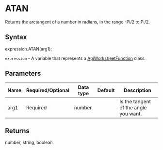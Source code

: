 # ATAN

Returns the arctangent of a number in radians, in the range -Pi/2 to Pi/2.

## Syntax

expression.ATAN(arg1);

`expression` - A variable that represents a [ApiWorksheetFunction](../ApiWorksheetFunction.md) class.

## Parameters

| **Name** | **Required/Optional** | **Data type** | **Default** | **Description** |
| ------------- | ------------- | ------------- | ------------- | ------------- |
| arg1 | Required | number |  | Is the tangent of the angle you want. |

## Returns

number, string, boolean